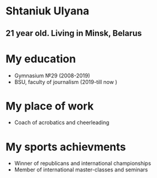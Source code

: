 # Shtaniuk Ulyana

## 21 year old. Living in Minsk, Belarus 

# My education
* Gymnasium №29 (2008-2019)
* BSU, faculty of journalism (2019-till now )

# My place of work
* Coach of acrobatics and cheerleading

# My sports achievments  
* Winner of republicans and international championships 
* Member of international master-classes and seminars 